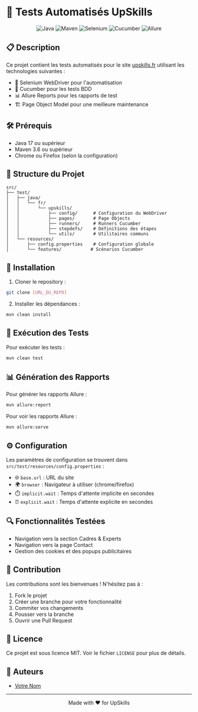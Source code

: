 # 🚀 Tests Automatisés UpSkills

<div align="center">

![Java](https://img.shields.io/badge/Java-17-red)
![Maven](https://img.shields.io/badge/Maven-3.6+-blue)
![Selenium](https://img.shields.io/badge/Selenium-4.28.1-green)
![Cucumber](https://img.shields.io/badge/Cucumber-7.15.0-brightgreen)
![Allure](https://img.shields.io/badge/Allure-2.24.0-orange)

</div>

## 📋 Description

Ce projet contient les tests automatisés pour le site [upskills.fr](https://upskills.fr) utilisant les technologies suivantes :
- 🎯 Selenium WebDriver pour l'automatisation
- 🥒 Cucumber pour les tests BDD
- 📊 Allure Reports pour les rapports de test
- 🏗️ Page Object Model pour une meilleure maintenance

## 🛠️ Prérequis

- Java 17 ou supérieur
- Maven 3.6 ou supérieur
- Chrome ou Firefox (selon la configuration)

## 📁 Structure du Projet

```
src/
├── test/
│   ├── java/
│   │   └── fr/
│   │       └── upskills/
│   │           ├── config/      # Configuration du WebDriver
│   │           ├── pages/       # Page Objects
│   │           ├── runners/     # Runners Cucumber
│   │           ├── stepdefs/    # Définitions des étapes
│   │           └── utils/       # Utilitaires communs
│   └── resources/
│       ├── config.properties    # Configuration globale
│       └── features/           # Scénarios Cucumber
```

## 🚀 Installation

1. Cloner le repository :
```bash
git clone [URL_DU_REPO]
```

2. Installer les dépendances :
```bash
mvn clean install
```

## 🧪 Exécution des Tests

Pour exécuter les tests :
```bash
mvn clean test
```

## 📊 Génération des Rapports

Pour générer les rapports Allure :
```bash
mvn allure:report
```

Pour voir les rapports Allure :
```bash
mvn allure:serve
```

## ⚙️ Configuration

Les paramètres de configuration se trouvent dans `src/test/resources/config.properties` :
- 🌐 `base.url` : URL du site
- 🌍 `browser` : Navigateur à utiliser (chrome/firefox)
- ⏱️ `implicit.wait` : Temps d'attente implicite en secondes
- ⏰ `explicit.wait` : Temps d'attente explicite en secondes

## 🔍 Fonctionnalités Testées

- Navigation vers la section Cadres & Experts
- Navigation vers la page Contact
- Gestion des cookies et des popups publicitaires

## 🤝 Contribution

Les contributions sont les bienvenues ! N'hésitez pas à :
1. Fork le projet
2. Créer une branche pour votre fonctionnalité
3. Commiter vos changements
4. Pousser vers la branche
5. Ouvrir une Pull Request

## 📝 Licence

Ce projet est sous licence MIT. Voir le fichier `LICENSE` pour plus de détails.

## 👥 Auteurs

- [Votre Nom](https://github.com/votre-username)

---
<div align="center">
Made with ❤️ for UpSkills
</div> 